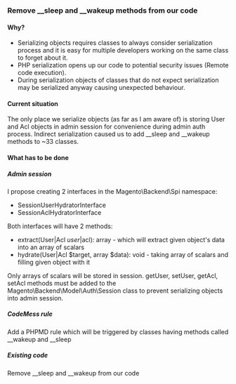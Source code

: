 ### Remove __sleep and __wakeup methods from our code
#### Why?
* Serializing objects requires classes to always consider serialization process
and it is easy for multiple developers working on the same class to forget about it.
* PHP serialization opens up our code to potential security issues (Remote code execution).
* During serialization objects of classes that do not expect serialization may be serialized
anyway causing unexpected behaviour.

#### Current situation
The only place we serialize objects (as far as I am aware of) is storing User and Acl objects
in admin session for convenience during admin auth process. Indirect serialization caused
us to add __sleep and __wakeup methods to ~33 classes.

#### What has to be done
##### Admin session
I propose creating 2 interfaces in the Magento\Backend\Spi namespace:
* SessionUserHydratorInterface
* SessionAclHydratorInterface
 
Both interfaces will have 2 methods:
* extract(User|Acl $user|$acl): array - which will extract given object's
data into an array of scalars
* hydrate(User|Acl $target, array $data): void - taking array of scalars
and filling given object with it
 
Only arrays of scalars will be stored in session. getUser, setUser, getAcl, setAcl methods
must be added to the Magento\Backend\Model\Auth\Session class to prevent serializing
objects into admin session.
 
##### CodeMess rule
Add a PHPMD rule which will be triggered by classes
having methods called __wakeup and __sleep
 
##### Existing code
Remove __sleep and __wakeup from our code
